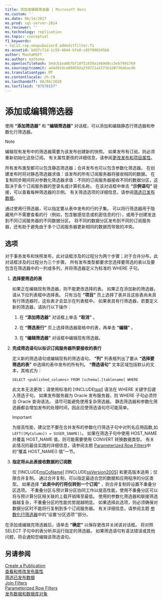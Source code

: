 ```yaml
---
title: 添加或编辑筛选器 | Microsoft Docs
ms.custom: ''
ms.date: 06/14/2017
ms.prod: sql-server-2014
ms.reviewer: ''
ms.technology: replication
ms.topic: conceptual
f1_keywords:
- sql12.rep.newpubwizard.addeditfilter.f1
ms.assetid: bdd7c71d-1c59-4044-bfe8-c85f908345bb
author: MashaMSFT
ms.author: mathoma
ms.openlocfilehash: 54dcb1ea0b7bf10f51659a14b9d0cc5eb7991769
ms.sourcegitcommit: ad4d92dce894592a259721a1571b1d8736abacdb
ms.translationtype: MT
ms.contentlocale: zh-CN
ms.lasthandoff: 08/04/2020
ms.locfileid: "87578157"
---
```

# <a name="add-or-edit-filter"></a>添加或编辑筛选器
  使用 **“添加筛选器”** 和 **“编辑筛选器”** 对话框，可以添加和编辑静态行筛选器和参数化行筛选器。  
  
> [!NOTE]  
>  编辑现有发布中的筛选器需要为该发布创建新的快照。 如果发布有订阅，则必须重新初始化这些订阅。 有关属性更改的详细信息，请参阅[更改发布和项目属性](publish/change-publication-and-article-properties.md)。  
  
 所有发布类型都可以包含静态筛选器；合并发布也可以包含参数化筛选器。 在创建发布时将对静态筛选器求值：该发布的所有订阅服务器将接收相同的数据。 在复制同步期间将对参数化筛选器求值：不同的订阅服务器接收不同的数据分区，这取决于各个订阅服务器的登录名或计算机名称。 在该对话框中单击 **“示例语句”** 链接，可以查看每种筛选器的示例。 有关筛选选项的详细信息，请参阅[筛选已发布数据](publish/filter-published-data.md)。  
  
 通过使用行筛选器，可以指定要从表中发布的行的子集。 可以将行筛选器用于隐藏用户不需要查看的行（例如，包含敏感信息或机密信息的行），或用于创建发送到不同订阅服务器的不同数据分区。 将不同的数据分区发布到不同的订阅服务器，还有助于避免由于多个订阅服务器更新相同的数据而导致的冲突。  
  
## <a name="options"></a>选项  
 对于事务发布和快照发布，此对话框涉及的过程分为两个步骤；对于合并分布，此对话框涉及的过程分为三个步骤。 所有发布类型都要求您选择要筛选的表以及要包含在筛选器中的一列或多列，并将筛选器定义为标准的 WHERE 子句。  
  
1.  **选择要筛选的表**  
  
     如果正在编辑现有筛选器，则不能更改选择的表。 如果正在添加新的筛选器，请从下拉列表框中选择表。 只有当在 **“项目”** 页上选择了表并且这些表尚未具有行筛选器时，这些表才会显示在列表框中。 如果表具有行筛选器，若要定义新的筛选器，请执行以下操作：  
  
    1.  在 **“添加筛选器”** 对话框上单击 **“取消”** 。  
  
    2.  在 **“筛选表行”** 页上选择筛选器窗格中的表，再单击 **“编辑”** 。  
  
    3.  在 **“编辑筛选器”** 对话框中编辑现有筛选器。  
  
2.  **完成筛选语句以标识订阅服务器所要接收的表行**  
  
     定义新的筛选语句或编辑现有的筛选语句。 **“列”** 列表框列出了要从 **“选择要筛选的表”** 中选择的表中发布的所有列。 **“筛选语句”** 文本区域包括默认的文本，其格式为：  
  
     `SELECT <published_columns> FROM [schema].[tablename] WHERE`  
  
     此文本无法更改；请使用标准的 [!INCLUDE[tsql](../../includes/tsql-md.md)] 语法在 WHERE 关键字后键入筛选子句。 如果发布服务器为 Oracle 发布服务器，则 WHERE 子句必须符合 Oracle 查询语法。 请尽可能避免使用复杂筛选器。 静态筛选器和参数化筛选器都会增加发布的处理时间，因此应使筛选语句尽可能简单。  
  
    > [!IMPORTANT]  
    >  为提高性能，建议您不要在合并发布的参数化行筛选子句中对列名应用函数,如 `LEFT([MyColumn]) = SUSER_SNAME()`。 如果在筛选子句中使用 HOST_NAME 并覆盖 HOST_NAME 值，则可能需要使用 CONVERT 转换数据类型。 有关此情况的最佳实践的详细信息，请参阅主题 [Parameterized Row Filters](merge/parameterized-filters-parameterized-row-filters.md)中的“覆盖 HOST_NAME() 值”一节。  
  
3.  **指定将从此表接收数据的订阅数**  
  
     仅 [!INCLUDE[msCoName](../../includes/msconame-md.md)] [!INCLUDE[ssVersion2005](../../includes/ssversion2005-md.md)] 和更高版本适用；仅限合并复制。 通过合并复制，可以指定最适合您的数据和应用程序的分区类型。 如果选择 **“此表中的行将仅转到一个订阅”** ，则合并复制将设置不重叠分区选项。 不重叠分区与预计算分区协同工作以提高性能，使用不重叠分区可以将与预计算分区相关联的上载开销降至最低。 使用的参数化筛选器和联接筛选器越复杂，不重叠分区的性能优势就越明显。 如果选择此选项，则必须确保对数据分区时不能将行复制到多个订阅服务器。 有关详细信息，请参阅主题 [参数化行筛选器](merge/parameterized-filters-parameterized-row-filters.md)中的“设置‘分区选项’”部分。  
  
 在添加或编辑完筛选器后，请单击 **“确定”** 以保存更改并关闭该对话框。 将对照 SELECT 子句中的表分析并运行指定的筛选器。 如果筛选语句有语法错误或其他问题，将会通知您编辑该筛选语句。  
  
## <a name="see-also"></a>另请参阅  
 [Create a Publication](publish/create-a-publication.md)   
 [查看和修改发布属性](publish/view-and-modify-publication-properties.md)   
 [筛选已发布数据](publish/filter-published-data.md)   
 [Join Filters](merge/join-filters.md)   
 [Parameterized Row Filters](merge/parameterized-filters-parameterized-row-filters.md)   
 [发布数据和数据库对象](publish/publish-data-and-database-objects.md)  
  
  

